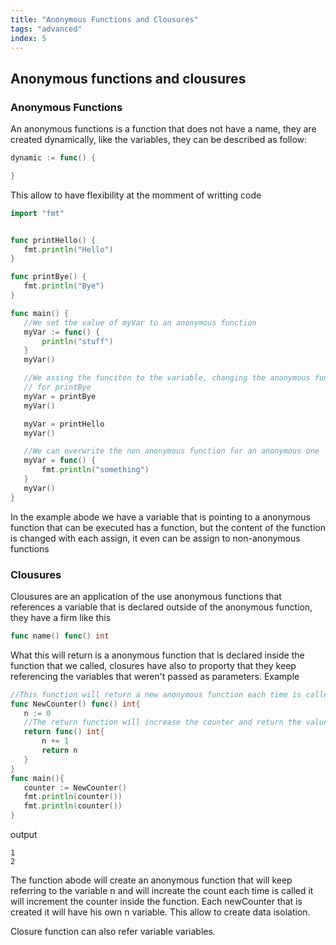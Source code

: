 ```yaml
---
title: "Anonymous Functions and Clousures"
tags: "advanced"
index: 5
---
```

## Anonymous functions and clousures

### Anonymous Functions
An anonymous functions is a function that does not have a name, they are created dynamically, like the variables, they can be described as follow:

 ``` go
dynamic := func() {

}
```

This allow to have flexibility at the momment of writting code

 ``` go
import "fmt"


func printHello() {
    fmt.println("Hello")
}

func printBye() {
    fmt.println("Bye")
}

func main() {
    //We set the value of myVar to an anonymous function
    myVar := func() {
        println("stuff")
    }
    myVar()

    //We assing the funciton to the variable, changing the anonymous function
    // for printBye
    myVar = printBye
    myVar()

    myVar = printHello
    myVar()

    //We can overwrite the non anonymous function for an anonymous one
    myVar = func() {
        fmt.println("something")
    }
    myVar()
}
```

In the example abode we have a variable that is pointing to a anonymous function that can be executed has a function, but the content of the function is changed with each assign, it even can be assign to non-anonymous functions

### Clousures
Clousures are an application of the use anonymous functions that references a variable that is declared outside of the anonymous function, they have a firm like this
``` go
func name() func() int
```
What this will return is a anonymous function that is declared inside the function that we called, closures have also to proporty that they keep referencing the variables that weren't passed as parameters.
Example
 ``` go
 //This function will return a new anonymous function each time is called
func NewCounter() func() int{
    n := 0
    //The return function will increase the counter and return the value,
    return func() int{
        n += 1
        return n
    }
}
func main(){
    counter := NewCounter()
    fmt.println(counter())
    fmt.println(counter())
}
```
output
``` text
1
2
```
The function abode will create an anonymous function that will keep referring to the variable n and will increate the count each time is called it will increment the counter inside the function. Each newCounter that is created it will have his own n variable. This allow to create data isolation.

Closure function can also refer variable variables.
